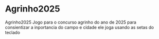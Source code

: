 # Agrinho2025
Agrinho2025
Jogo para o concurso agrinho do ano de 2025 para consientizar a inportancia do campo e cidade 
ele joga usando as setas do teclado 
